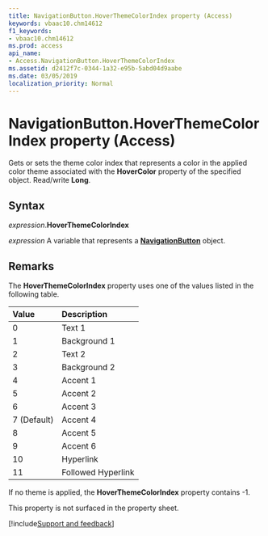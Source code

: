 ```yaml
---
title: NavigationButton.HoverThemeColorIndex property (Access)
keywords: vbaac10.chm14612
f1_keywords:
- vbaac10.chm14612
ms.prod: access
api_name:
- Access.NavigationButton.HoverThemeColorIndex
ms.assetid: d2412f7c-0344-1a32-e95b-5abd04d9aabe
ms.date: 03/05/2019
localization_priority: Normal
---
```



# NavigationButton.HoverThemeColorIndex property (Access)

Gets or sets the theme color index that represents a color in the applied color theme associated with the **HoverColor** property of the specified object. Read/write **Long**.


## Syntax

_expression_.**HoverThemeColorIndex**

_expression_ A variable that represents a **[NavigationButton](Access.NavigationButton.md)** object.


## Remarks

The **HoverThemeColorIndex** property uses one of the values listed in the following table.

|Value|Description|
|:-----|:-----|
|0|Text 1|
|1 |Background 1|
|2|Text 2|
|3|Background 2|
|4|Accent 1|
|5|Accent 2|
|6|Accent 3|
|7 (Default)|Accent 4|
|8|Accent 5|
|9|Accent 6|
|10|Hyperlink|
|11|Followed Hyperlink|

If no theme is applied, the **HoverThemeColorIndex** property contains -1.

This property is not surfaced in the property sheet.



[!include[Support and feedback](~/includes/feedback-boilerplate.md)]